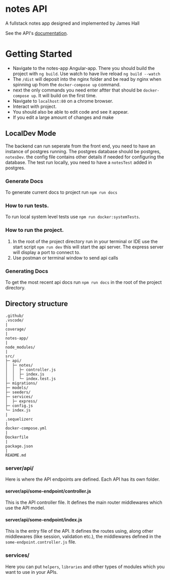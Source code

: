# notes API
A fullstack notes app designed and implemented by James Hall

See the API's [documentation](DOCS.md).

# Getting Started

- Navigate to the notes-app Angular-app. There you should build the project with `ng build`. Use watch to have live reload `ng build --watch`
- The `/dist` will deposit into the nginx folder and be read by nginx when spinning up from the `docker-compose up` command.
- next the only commands you need enter aftter that should be `docker-compose up`. It will build on the first time.
- Navigate to `localhost:80` on a chrome browser. 
- Interact with project.
- You should also be able to edit code and see it appear. 
- If you edit a large amount of changes and make 

## LocalDev Mode
The backend can run seperate from the front end, you need to have an instance of postgres running.
The postgres database should be postgres, `notesDev`. the config file contains other details if needed for configuring the database.
The test run locally, you need to have a `notesTest` added in postgres.
### Generate Docs
 To generate current docs to project run `npm run docs`
 
### How to run tests.
 To run local system level tests use `npm run docker:systemTests`.

### How to run the project.
1. In the root of the project directory run in your terminal or IDE use the start script `npm run dev` this will start the api server. The express server will display a port to connect to.
2. Use postman or terminal window to send api calls

### Generating Docs
To get the most recent api docs run `npm run docs` in the root of the project directory.

## Directory structure

```
.github/
.vscode/
|
coverage/
|
notes-app/
| 
node_modules/
|
src/
├─ api/
│  ├─ notes/
│  │  ├─ controller.js
│  │  ├─ index.js
│  │  └─ index.test.js
├─ migrations/
├─ models/
├─ seeders/
├─ services/
│  ├─ express/
├─ config.js
└─ index.js
|
.sequelizerc
|
docker-compose.yml
|
Dockerfile
|
package.json
|
README.md

```

### server/api/

Here is where the API endpoints are defined. Each API has its own folder.

#### server/api/some-endpoint/controller.js

This is the API controller file. It defines the main router middlewares which use the API model.

#### server/api/some-endpoint/index.js

This is the entry file of the API. It defines the routes using, along other middlewares (like session, validation etc.), the middlewares defined in the `some-endpoint.controller.js` file.

### services/
Here you can put `helpers`, `libraries` and other types of modules which you want to use in your APIs.
